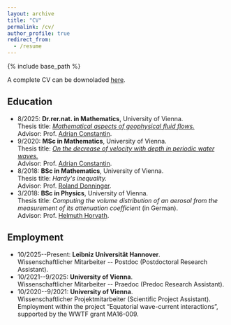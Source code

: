 ```yaml
---
layout: archive
title: "CV"
permalink: /cv/
author_profile: true
redirect_from:
  - /resume
---
```


{% include base_path %}

A complete CV can be downoladed [here](https://luigi-roberti.github.io/files/CV.pdf).

Education
------
* 8/2025: <b>Dr.rer.nat. in Mathematics</b>, University of Vienna.<br />
Thesis title: [<i>Mathematical aspects of geophysical fluid flows.</i>](https://utheses.univie.ac.at/detail/76235/)<br />
Advisor: Prof. [Adrian Constantin](https://ucrisportal.univie.ac.at/en/persons/adrian-constantin).
* 9/2020: <b>MSc in Mathematics</b>, University of Vienna.<br />
Thesis title: [<i>On the decrease of velocity with depth in periodic water waves.</i>](https://utheses.univie.ac.at/detail/56793/)<br />
Advisor: Prof. [Adrian Constantin](https://ucrisportal.univie.ac.at/en/persons/adrian-constantin).
* 8/2018: <b>BSc in Mathematics</b>, University of Vienna.<br />
Thesis title: <i>Hardy's inequality.</i><br />
Advisor: Prof. [Roland Donninger](https://homepage.univie.ac.at/roland.donninger/).
* 3/2018: <b>BSc in Physics</b>, University of Vienna.<br />
Thesis title: <i>Computing the volume distribution of an aerosol from the measurement of its attenuation coefficient</i> (in German).<br />
Advisor: Prof. [Helmuth Horvath](https://oecv.at/Biolex/Detail/10800194).

Employment
------
* 10/2025--Present: <b>Leibniz Universität Hannover</b>.<br />
Wissenschaftlicher Mitarbeiter -- Postdoc (Postdoctoral Research Assistant).
* 10/2021--9/2025: <b>University of Vienna</b>.<br />
Wissenschaftlicher Mitarbeiter -- Praedoc (Predoc Research Assistant).
* 10/2020--9/2021: <b>University of Vienna</b>.<br />
Wissenschaftlicher Projektmitarbeiter (Scientific Project Assistant).<br />
Employment within the project “Equatorial wave-current interactions”, supported by the WWTF grant MA16-009.

